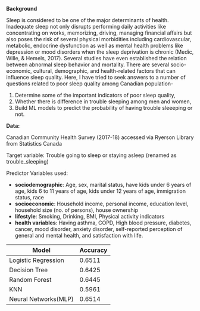 **Background**

Sleep is considered to be one of the major determinants of health.  Inadequate sleep not only disrupts performing daily activities like concentrating on works, memorizing, driving, managing financial affairs but also poses the risk of several physical morbidities including cardiovascular, metabolic, endocrine dysfunction as well as mental health problems like depression or mood disorders when the sleep deprivation is chronic (Medic, Wille, & Hemels, 2017). Several studies have even established the relation between abnormal sleep behavior and mortality. There are several socio-economic, cultural, demographic, and health-related factors that can influence sleep quality. Here, I have tried to seek answers to a number of questions related to poor sleep quality among Canadian population- 


1. Determine some of the important indicators of poor sleep quality,
2. Whether there is difference in trouble sleeping among men and women,  
3. Build ML models to predict the probability of having trouble sleeeping or not.

**Data:**

Canadian Community Health Survey (2017-18) accessed via Ryerson Library from Statistics Canada

Target variable:
Trouble going to sleep or staying asleep (renamed as trouble_sleeping)
 
Predictor Variables used:  
- **sociodemographic**: Age, sex, marital status, have kids under 6 years of age, kids 6 to 11 years of age, kids under 12 years of age, immigration status, race  
- **socioeconomic**: Household income, personal income, education level, household size (no. of persons), house ownership  
- **lifestyle**: Smoking, Drinking, BMI, Physical activity indicators  
- **health variables**: Having asthma, COPD, High blood pressure, diabetes, cancer, mood disorder, anxiety disorder, self-reported perception of general and mental health, and satisfaction with life.




Model  | Accuracy 
--------------------------|------------------
Logistic Regression       | 0.6511 
Decision Tree             | 0.6425 
Random Forest             | 0.6445 
KNN                       | 0.5961
Neural Networks(MLP)      | 0.6514
